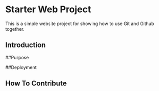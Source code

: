 # Starter Web Project

This is a simple website project for showing 
how to use Git and Github together. 

## Introduction

##Purpose

##Deployment

## How To Contribute